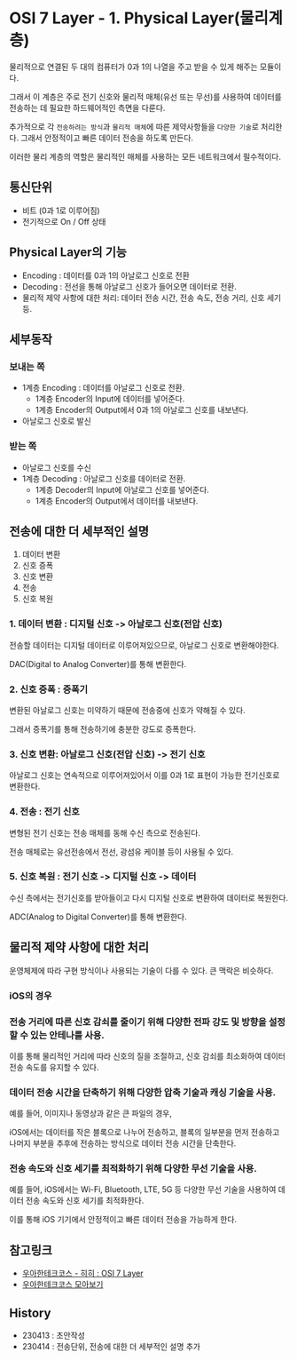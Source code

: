# OSI 7 Layer - 1. Physical Layer(물리계층)

물리적으로 연결된 두 대의 컴퓨터가 0과 1의 나열을 주고 받을 수 있게 해주는 모듈이다.

그래서 이 계층은 주로 전기 신호와 물리적 매체(유선 또는 무선)를 사용하여 데이터를 전송하는 데 필요한 하드웨어적인 측면을 다룬다.

추가적으로 각 `전송하려는 방식`과 `물리적 매체`에 따른 제약사항들을 `다양한 기술`로 처리한다. 그래서 안정적이고 빠른 데이터 전송을 하도록 만든다.

이러한 물리 계층의 역할은 물리적인 매체를 사용하는 모든 네트워크에서 필수적이다.

## 통신단위
- 비트 (0과 1로 이루어짐)
- 전기적으로 On / Off 상태

## Physical Layer의 기능

- Encoding : 데이터를 0과 1의 아날로그 신호로 전환
- Decoding : 전선을 통해 아날로그 신호가 들어오면 데이터로 전환.
- 물리적 제약 사항에 대한 처리: 데이터 전송 시간, 전송 속도, 전송 거리, 신호 세기 등.

## 세부동작
### 보내는 쪽
- 1계층 Encoding : 데이터를 아날로그 신호로 전환.
    - 1계층 Encoder의 Input에 데이터를 넣어준다.
    - 1계층 Encoder의 Output에서 0과 1의 아날로그 신호를 내보낸다.
- 아날로그 신호로 발신

### 받는 쪽
- 아날로그 신호를 수신
- 1계층 Decoding : 아날로그 신호를 데이터로 전환.
    - 1계층 Decoder의 Input에 아날로그 신호를 넣어준다.
    - 1계층 Encoder의 Output에서 데이터를 내보낸다.

## 전송에 대한 더 세부적인 설명

1. 데이터 변환
2. 신호 증폭
3. 신호 변환
4. 전송
5. 신호 복원

### 1. 데이터 변환 : 디지털 신호 -> 아날로그 신호(전압 신호)
전송할 데이터는 디지털 데이터로 이루어져있으므로, 아날로그 신호로 변환해야한다. 

DAC(Digital to Analog Converter)를 통해 변환한다. 

### 2. 신호 증폭 : 증폭기
변환된 아날로그 신호는 미약하기 때문에 전송중에 신호가 약해질 수 있다.

그래서 증폭기를 통해 전송하기에 충분한 강도로 증폭한다. 

### 3. 신호 변환: 아날로그 신호(전압 신호) -> 전기 신호

아날로그 신호는 연속적으로 이루어져있어서 이를 0과 1로 표현이 가능한 전기신호로 변환한다.

### 4. 전송 : 전기 신호
변형된 전기 신호는 전송 매체를 동해 수신 측으로 전송된다.

전송 매체로는 유선전송에서 전선, 광섬유 케이블 등이 사용될 수 있다.

### 5. 신호 복원 : 전기 신호 -> 디지털 신호 -> 데이터
수신 측에서는 전기신호를 받아들이고 다시 디지털 신호로 변환하여 데이터로 복원한다.

ADC(Analog to Digital Converter)를 통해 변환한다.

## 물리적 제약 사항에 대한 처리
운영체제에 따라 구현 방식이나 사용되는 기술이 다를 수 있다. 큰 맥락은 비슷하다.

### iOS의 경우

### 전송 거리에 따른 신호 감쇠를 줄이기 위해 다양한 전파 강도 및 방향을 설정할 수 있는 안테나를 사용.
 이를 통해 물리적인 거리에 따라 신호의 질을 조절하고, 신호 감쇠를 최소화하여 데이터 전송 속도를 유지할 수 있다.

### 데이터 전송 시간을 단축하기 위해 다양한 압축 기술과 캐싱 기술을 사용.
예를 들어, 이미지나 동영상과 같은 큰 파일의 경우,

iOS에서는 데이터를 작은 블록으로 나누어 전송하고, 블록의 일부분을 먼저 전송하고 나머지 부분을 추후에 전송하는 방식으로 데이터 전송 시간을 단축한다.

### 전송 속도와 신호 세기를 최적화하기 위해 다양한 무선 기술을 사용.

예를 들어, iOS에서는 Wi-Fi, Bluetooth, LTE, 5G 등 다양한 무선 기술을 사용하여 데이터 전송 속도와 신호 세기를 최적화한다.

이를 통해 iOS 기기에서 안정적이고 빠른 데이터 전송을 가능하게 한다.

## 참고링크
- [우아한테크코스 - 히히 : OSI 7 Layer](https://www.youtube.com/watch?v=1pfTxp25MA8)
- [우아한테크코스 모아보기](https://github.com/365kim/techotalk)

## History
- 230413 : 초안작성
- 230414 : 전송단위, 전송에 대한 더 세부적인 설명 추가
